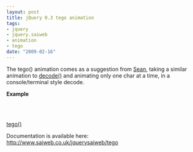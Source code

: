 ```yaml
--- 
layout: post
title: jQuery 0.3 tego animation
tags: 
- jquery
- jquery.saiweb
- animation
- tego
date: "2009-02-16"
---
```

The tego() animation comes as a suggestion from <a href="http://www.sean-barton.co.uk/">Sean</a>, taking a similar animation to <a href="http://www.saiweb.co.uk/jquerysaiweb/decode">decode()</a> and animating only one char at a time, in a console/terminal style decode.

<strong>Example</strong>
<p><script type="text/javascript" src="http://ajax.googleapis.com/ajax/libs/jquery/1.2.6/jquery.min.js"></script><br />
<script src="http://svn.saiweb.co.uk/branches/jquery_plugin/tags/0.3/jquery.saiweb.min.js" type="text/javascript"></script><br />
<a name="tego"></a></p>
<div id='tego_div_id'></div>
<p><a href="#tego" onclick="$('#tego_div_id').tego({delay: 20, text: 'This text is being animated by tego'});">tego()</a></p>

Documentation is available here: <a href="http://www.saiweb.co.uk/jquerysaiweb/tego">http://www.saiweb.co.uk/jquerysaiweb/tego</a>
